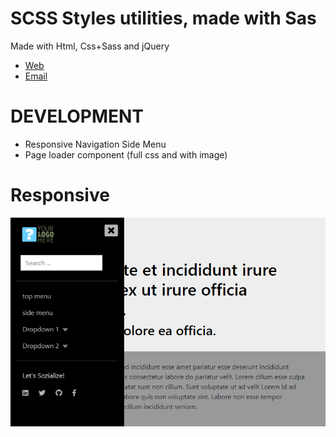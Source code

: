 # SCSS Styles utilities, made with Sas 
Made with Html, Css+Sass and jQuery

* [Web](https://www.artegrafico.net "José Luis Rojo Sánchez")
* [Email](mailto:jose@artegrafico.net "jose@artegrafico.net")

# DEVELOPMENT
* Responsive Navigation Side Menu 
* Page loader component (full css and with image)

# Responsive
![Responsive](https://raw.githubusercontent.com/jl3377/sass-menus/master/assets/img/responsive.png?token=AWeSaJYnTU1knsmkhY19BI5iIx-WDEgaks5cTgi0wA%3D%3D "responsive menu")
   